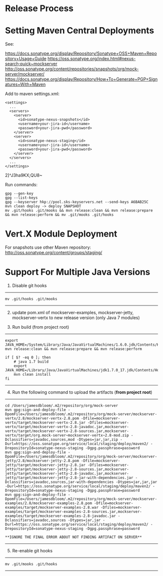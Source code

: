 Release Process
===============

# Setting Maven Central Deployments

See:

https://docs.sonatype.org/display/Repository/Sonatype+OSS+Maven+Repository+Usage+Guide
https://oss.sonatype.org/index.html#nexus-search;quick~mockserver
http://oss.sonatype.org/content/repositories/snapshots/org/mock-server/mockserver/
https://docs.sonatype.org/display/Repository/How+To+Generate+PGP+Signatures+With+Maven

Add to maven settings.xml:

    <settings>
      ...
      <servers>
        <server>
          <id>sonatype-nexus-snapshots</id>
          <username>your-jira-id</username>
          <password>your-jira-pwd</password>
        </server>
        <server>
          <id>sonatype-nexus-staging</id>
          <username>your-jira-id</username>
          <password>your-jira-pwd</password>
        </server>
      </servers>
      ...
    </settings>

2]^J3ha9KX;QU8~

Run commands:

    gpg --gen-key
    gpg --list-keys
    gpg --keyserver hkp://pool.sks-keyservers.net --send-keys A6BAB25C
    mvn clean deploy -> deploy SNAPSHOT
    mv .git/hooks .git/mooks && mvn release:clean && mvn release:prepare && mvn release:perform && mv .git/mooks .git/hooks

# Vert.X Module Deployment

For snapshots use other Maven repository: http://oss.sonatype.org/content/groups/staging/

# Support For Multiple Java Versions

 1. Disable git hooks
 
----------
    mv .git/hooks .git/mooks
----------

 2. update pom.xml of mockserver-examples, mockserver-jetty, mockserver-vertx to new release version (only Java 7 modules)

 3. Run build (from project root)

----------
    export JAVA_HOME=/System/Library/Java/JavaVirtualMachines/1.6.0.jdk/Contents/Home
    mvn release:clean && mvn release:prepare && mvn release:perform

    if [ $? -eq 0 ]; then
        # java 1.7 build
        export JAVA_HOME=/Library/Java/JavaVirtualMachines/jdk1.7.0_17.jdk/Contents/Home
        mvn clean install
    fi
----------
 4. Run the following command to upload the artifacts (**from project root**)

----------
    cd /Users/jamesdbloom/.m2/repository/org/mock-server
    mvn gpg:sign-and-deploy-file -DpomFile=/Users/jamesdbloom/.m2/repository/org/mock-server/mockserver-vertx/2.8/mockserver-vertx-2.8.pom -Dfile=mockserver-vertx/target/mockserver-vertx-2.8.jar -Dfiles=mockserver-vertx/target/mockserver-vertx-2.8-javadoc.jar,mockserver-vertx/target/mockserver-vertx-2.8-sources.jar,mockserver-vertx/target/org.mock-server~mockserver-vertx~2.8-mod.zip -Dclassifiers=javadoc,sources,mod -Dtypes=jar,jar,zip -Durl=https://oss.sonatype.org/service/local/staging/deploy/maven2/ -DrepositoryId=sonatype-nexus-staging -Dgpg.passphrase=password
    mvn gpg:sign-and-deploy-file -DpomFile=/Users/jamesdbloom/.m2/repository/org/mock-server/mockserver-jetty/2.8/mockserver-jetty-2.8.pom -Dfile=mockserver-jetty/target/mockserver-jetty-2.8.jar -Dfiles=mockserver-jetty/target/mockserver-jetty-2.8-sources.jar,mockserver-jetty/target/mockserver-jetty-2.8-javadoc.jar,mockserver-jetty/target/mockserver-jetty-2.8-jar-with-dependencies.jar -Dclassifiers=javadoc,sources,jar-with-dependencies -Dtypes=jar,jar,jar -Durl=https://oss.sonatype.org/service/local/staging/deploy/maven2/ -DrepositoryId=sonatype-nexus-staging -Dgpg.passphrase=password
    mvn gpg:sign-and-deploy-file -DpomFile=/Users/jamesdbloom/.m2/repository/org/mock-server/mockserver-examples/2.8/mockserver-examples-2.8.pom -Dfile=mockserver-examples/target/mockserver-examples-2.8.war -Dfiles=mockserver-examples/target/mockserver-examples-2.8-sources.jar,mockserver-examples/target/mockserver-examples-2.8-javadoc.jar -Dclassifiers=javadoc,sources -Dtypes=jar,jar -Durl=https://oss.sonatype.org/service/local/staging/deploy/maven2/ -DrepositoryId=sonatype-nexus-staging -Dgpg.passphrase=password

    **IGNORE THE FINAL ERROR ABOUT NOT FINDING ARTIFACT ON SERVER**
----------
 5. Re-enable git hooks

----------
    mv .git/mooks .git/hooks
----------


